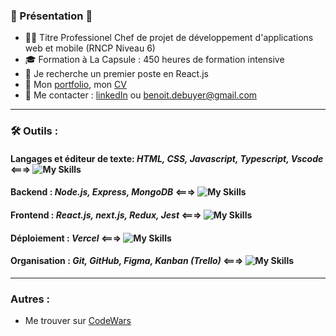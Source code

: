 
### 👋 Présentation 👋
- :man_student: Titre Professionel Chef de projet de développement d'applications web et mobile (RNCP Niveau 6)
- :mortar_board: Formation à La Capsule : 450 heures de formation intensive
- 👯 Je recherche un premier poste en React.js
- :pushpin: Mon [portfolio](talentsenaction.fr), mon [CV](talentsenaction.fr)
- :newspaper: Me contacter : [linkedIn](https://www.linkedin.com/in/benoitdebuyer/) ou benoit.debuyer@gmail.com
-----------------
### :hammer_and_wrench: Outils :
#### Langages et éditeur de texte: *HTML, CSS, Javascript, Typescript, Vscode* <===> ![My Skills](https://skillicons.dev/icons?i=html,css,js,ts,vscode)

#### Backend :  *Node.js, Express, MongoDB* <===>  ![My Skills](https://skillicons.dev/icons?i=nodejs,express,mongodb) 

#### Frontend : *React.js, next.js, Redux, Jest*   <===>    ![My Skills](https://skillicons.dev/icons?i=react,nextjs,redux,jest)

#### Déploiement : *Vercel* <===> ![My Skills](https://skillicons.dev/icons?i=vercel)

#### Organisation : *Git, GitHub, Figma, Kanban (Trello)* <===> ![My Skills](https://skillicons.dev/icons?i=git,github,figma)
-----------------
### Autres :
- Me trouver sur [CodeWars](https://www.codewars.com/users/debuyer)
